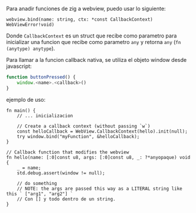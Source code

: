 Para anadir funciones de zig a webview, puedo usar lo siguiente:

```zig
webview.bind(name: string, ctx: *const CallbackContext) WebViewError!void)
```

Donde `CallbackContext` es un struct que recibe como parametro para inicializar una funcion que
recibe como parametro `any` y retorna `any` (`fn (anytype) anytype`).

Para llamar a la funcion callback nativa, se utiliza el objeto window desde javascript:

```js
function buttonPressed() {
    window.<name>.<callback>()
}
```

ejemplo de uso:



```zig
fn main() {
    // ... inicializacion 

    // Create a callback context (without passing `w`)
    const helloCallback = WebView.CallbackContext(hello).init(null);
    try window.bind("myFunction", &helloCallback);
}

// Callback function that modifies the webview
fn hello(name: [:0]const u8, args: [:0]const u8, _: ?*anyopaque) void {
    _ = name;
    std.debug.assert(window != null);

    // do something
    // NOTE: the args are passed this way as a LITERAL string like this ` ["arg1", "arg2"] `
    // Con [] y todo dentro de un string.
}
```
